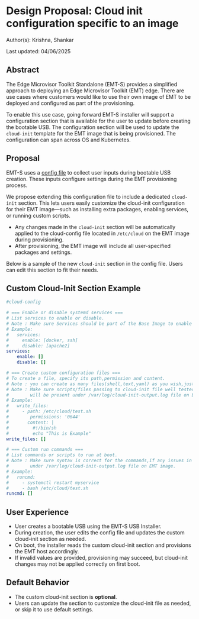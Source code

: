 # Design Proposal: Cloud init configuration specific to an image

Author(s): Krishna, Shankar

Last updated: 04/06/2025

## Abstract

The Edge Microvisor Toolkit Standalone (EMT-S) provides a simplified approach to deploying an Edge Microvisor Toolkit
(EMT) edge. There are use cases where customers would like to use their own image of EMT to be deployed and
configured as part of the provisioning.

To enable this use case, going forward EMT-S installer will support a configuration section that is available for
the user to update before creating the bootable USB. The configuration section will be used to update the
`cloud-init` template for the EMT image that is being provisioned. The configuration can span across OS and Kubernetes.

## Proposal

EMT-S uses a
[config file](https://github.com/open-edge-platform/edge-microvisor-toolkit-standalone-node/blob/main/standalone-node/installation_scripts/config-file)
to collect user inputs during bootable USB creation. These inputs configure settings during the EMT provisioning process.

We propose extending this configuration file to include a dedicated `cloud-init` section. This lets users easily customize
the cloud-init configuration for their EMT image—such as installing extra packages, enabling services, or running custom
scripts.

- Any changes made in the `cloud-init` section will be automatically applied to the cloud-config file located in
    `/etc/cloud` on the EMT image during provisioning.
- After provisioning, the EMT image will include all user-specified packages and settings.

Below is a sample of the new `cloud-init` section in the config file. Users can edit this section to fit their needs.

## Custom Cloud-Init Section Example

```yaml
#cloud-config

# === Enable or disable systemd services ===
# List services to enable or disable.
# Note : Make sure Services should be part of the Base Image to enable or disable.
# Example:
#   services:
#     enable: [docker, ssh]
#     disable: [apache2]
services:
    enable: []
    disable: []

# === Create custom configuration files ===
# To create a file, specify its path,permission and content.
# Note : you can create as many files(shell,text,yaml) as you wish,just expand the write_files: with prefix -path for next file 
# Note : Make sure scripts/files passing to cloud-init file well tested,if any issues in the script/file error messages 
#        will be present under /var/log/cloud-init-output.log file on EMT image.
# Example:
#   write_files:
#     - path: /etc/cloud/test.sh
#        permissions: '0644'
#       content: |
#         #!/bin/sh
#         echo "This is Example"
write_files: []

# === Custom run commands ===
# List commands or scripts to run at boot.
# Note : Make sure syntax is correct for the commands,if any issues in commands error messages will be present 
#        under /var/log/cloud-init-output.log file on EMT image. 
# Example:
#   runcmd:
#     - systemctl restart myservice
#     - bash /etc/cloud/test.sh
runcmd: []

```

## User Experience

- User creates a bootable USB using the EMT-S USB Installer.
- During creation, the user edits the config file and updates the custom cloud-init section as needed.
- On boot, the installer reads the custom cloud-init section and provisions the EMT host accordingly.
- If invalid values are provided, provisioning may succeed, but cloud-init changes may not be applied correctly on
  first boot.

## Default Behavior

- The custom cloud-init section is **optional**.
- Users can update the section to customize the cloud-init file as needed, or skip it to use default settings.
